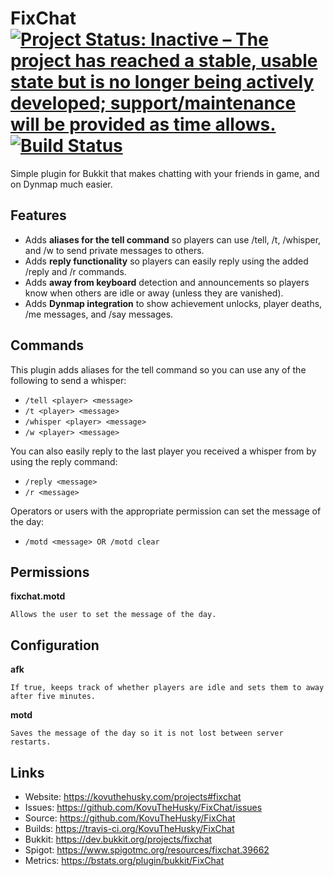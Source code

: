 # FixChat [![Project Status: Inactive – The project has reached a stable, usable state but is no longer being actively developed; support/maintenance will be provided as time allows.](https://www.repostatus.org/badges/latest/inactive.svg)](https://www.repostatus.org/#inactive) [![Build Status](https://travis-ci.com/KovuTheHusky/FixChat.svg?branch=master)](https://travis-ci.com/KovuTheHusky/FixChat)

Simple plugin for Bukkit that makes chatting with your friends in game, and on Dynmap much easier.

## Features

* Adds **aliases for the tell command** so players can use /tell, /t, /whisper, and /w to send private messages to others.
* Adds **reply functionality** so players can easily reply using the added /reply and /r commands.
* Adds **away from keyboard** detection and announcements so players know when others are idle or away (unless they are vanished).
* Adds **Dynmap integration** to show achievement unlocks, player deaths, /me messages, and /say messages.

## Commands

This plugin adds aliases for the tell command so you can use any of the following to send a whisper:

* `/tell <player> <message>`
* `/t <player> <message>`
* `/whisper <player> <message>`
* `/w <player> <message>`

You can also easily reply to the last player you received a whisper from by using the reply command:

* `/reply <message>`
* `/r <message>`

Operators or users with the appropriate permission can set the message of the day:

* `/motd <message> OR /motd clear`

## Permissions

**fixchat.motd**

    Allows the user to set the message of the day.

## Configuration

**afk**

    If true, keeps track of whether players are idle and sets them to away after five minutes.
     
**motd**

    Saves the message of the day so it is not lost between server restarts.

## Links

* Website: <https://kovuthehusky.com/projects#fixchat>
* Issues: <https://github.com/KovuTheHusky/FixChat/issues>
* Source: <https://github.com/KovuTheHusky/FixChat>
* Builds: <https://travis-ci.org/KovuTheHusky/FixChat>
* Bukkit: <https://dev.bukkit.org/projects/fixchat>
* Spigot: <https://www.spigotmc.org/resources/fixchat.39662>
* Metrics: <https://bstats.org/plugin/bukkit/FixChat>
